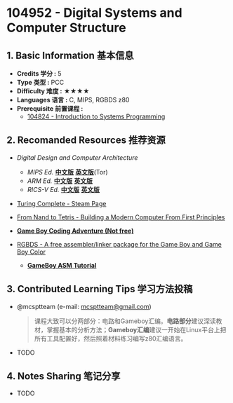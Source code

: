 # 104952 - Digital Systems and  Computer Structure

## 1. Basic Information 基本信息

-   **Credits 学分 :** 5
-   **Type 类型 :** PCC
-   **Difficulty 难度 :** ★★★★
-   **Languages 语言 :** C, MIPS, RGBDS z80
-   **Prerequisite 前置课程 :**
    -   [104824 - Introduction to Systems Programming](../prog-languages/intro-sys.md)

## 2. Recomanded Resources 推荐资源

-   *Digital Design and Computer Architecture*
    -   *MIPS Ed.* [**中文版**](https://z-library.sk/book/21599455/ebadcc/数字设计和计算机体系结构-原书第2版.html) [**英文版**](https://z-library.sk/book/2083220/99a919/digital-design-and-computer-architecture-second-edition.html)(Tor)
    -   *ARM Ed.* [**中文版**](https://z-library.sk/book/28897151/030768/数字设计和计算机体系结构arm版.html) [**英文版**](https://z-library.sk/book/11139294/2b94ba/digital-design-and-computer-architecture-arm-edition.html)
    -   *RICS-V Ed.* [**中文版**](https://z-library.sk/book/115709614/8c548f/数字设计和计算机体系结构-riscv版-digital-design-and-computer-architecture-riscv-edition.html) [**英文版**](https://z-library.sk/book/27118019/0d6d06/digitaldesignandcomputerarchitecturerisc.html)
-   [Turing Complete - Steam Page](https://store.steampowered.com/app/1444480/Turing_Complete/)
-   [From Nand to Tetris - Building a Modern Computer From First Principles](https://www.nand2tetris.org)
-   [**Game Boy Coding Adventure (Not free)**](https://mdagois.gumroad.com/l/CODQn)
-   [RGBDS - A free assembler/linker package for the Game Boy and Game Boy Color](https://rgbds.gbdev.io)

    -   [**GameBoy ASM Tutorial**](https://gbdev.io/gb-asm-tutorial/)

## 3. Contributed Learning Tips 学习方法投稿

-   @mcsptteam (e-mail: <mcsptteam@gmail.com>)

    >   课程大致可以分两部分：电路和Gameboy汇编。**电路部分**建议深读教材，掌握基本的分析方法；**Gameboy汇编**建议一开始在Linux平台上把所有工具配置好，然后照着材料练习编写z80汇编语言。

-   TODO

## 4. Notes Sharing 笔记分享

-   TODO
